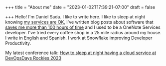 +++
title = "About me"
date = "2023-01-02T17:39:21-07:00"
draft = false

+++
Hello! I'm Daniel Sada. I like to write here. 
I like to sleep at night knowing [my services are OK](https://danielsada.tech/blog/cloud-services-dos/), I've written blog posts about software that [saves me more than 100 hours of time](https://danielsada.tech/blog/programs-that-have-saved-hn-100hours/) and I used to be a OneNote Services developer. I've tried every coffee shop in a 25 mile radius around my house. I write in English and Spanish. I work at Snowflake improving Developer Productivity.

My latest conference talk: [How to sleep at night having a cloud service at DevOpsDays Rockies 2023](https://www.youtube.com/watch?v=KU_pUFd0kjY)